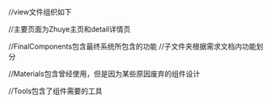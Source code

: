 //view文件组织如下

//主要页面为Zhuye主页和detail详情页

//FinalComponents包含最终系统所包含的功能
//子文件夹根据需求文档内功能划分

//Materials包含曾经使用，但是因为某些原因废弃的组件设计

//Tools包含了组件需要的工具